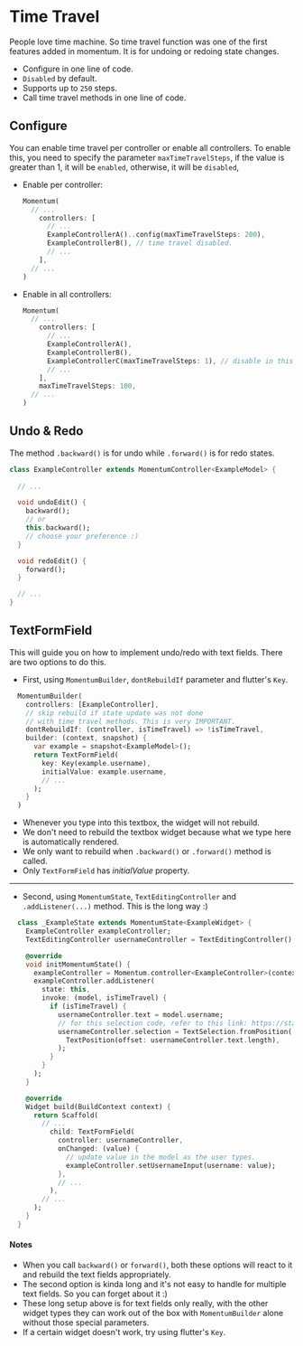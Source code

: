 # Time Travel
People love time machine. So time travel function was one of the first features added in momentum. It is for undoing or redoing state changes.

- Configure in one line of code.
- `Disabled` by default.
- Supports up to `250` steps.
- Call time travel methods in one line of code.

## Configure
You can enable time travel per controller or enable all controllers. To enable this, you need to specify the parameter `maxTimeTravelSteps`, if the value is greater than 1, it will be `enabled`, otherwise, it will be `disabled`,

- Enable per controller:
  ```dart
  Momentum(
    // ...
      controllers: [
        // ...
        ExampleControllerA()..config(maxTimeTravelSteps: 200),
        ExampleControllerB(), // time travel disabled.
        // ...
      ],
    // ...
  )
  ```

- Enable in all controllers:
  ```dart
  Momentum(
    // ...
      controllers: [
        // ...
        ExampleControllerA(),
        ExampleControllerB(),
        ExampleControllerC(maxTimeTravelSteps: 1), // disable in this controller.
        // ...
      ],
      maxTimeTravelSteps: 100,
    // ...
  )
  ```

## Undo & Redo
The method `.backward()` is for undo while `.forward()` is for redo states.

```dart
class ExampleController extends MomentumController<ExampleModel> {
  
  // ...

  void undoEdit() {
    backward();
    // or
    this.backward();
    // choose your preference :)
  }

  void redoEdit() {
    forward();
  }

  // ...
}
```

## TextFormField
This will guide you on how to implement undo/redo with text fields. There are two options to do this.

- First, using `MomentumBuilder`, `dontRebuildIf` parameter and flutter's `Key`.
```dart
  MomentumBuilder(
    controllers: [ExampleController],
    // skip rebuild if state update was not done
    // with time travel methods. This is very IMPORTANT.
    dontRebuildIf: (controller, isTimeTravel) => !isTimeTravel,
    builder: (context, snapshot) {
      var example = snapshot<ExampleModel>();
      return TextFormField(
        key: Key(example.username),
        initialValue: example.username,
        // ...
      );
    }
  )
```
  - Whenever you type into this textbox, the widget will not rebuild.
  - We don't need to rebuild the textbox widget because what we type here is automatically rendered.
  - We only want to rebuild when `.backward()` or `.forward()` method is called.
  - Only `TextFormField` has *initialValue* property.

<hr>

- Second, using `MomentumState`, `TextEditingController` and `.addListener(...)` method. This is the long way :)
```dart
  class _ExampleState extends MomentumState<ExampleWidget> {
    ExampleController exampleController;
    TextEditingController usernameController = TextEditingController();

    @override
    void initMomentumState() {
      exampleController = Momentum.controller<ExampleController>(context);
      exampleController.addListener(
        state: this,
        invoke: (model, isTimeTravel) {
          if (isTimeTravel) {
            usernameController.text = model.username;
            // for this selection code, refer to this link: https://stackoverflow.com/a/58307018
            usernameController.selection = TextSelection.fromPosition(
              TextPosition(offset: usernameController.text.length),
            );
          }
        }
      );
    }

    @override
    Widget build(BuildContext context) {
      return Scaffold(
        // ...
          child: TextFormField(
            controller: usernameController,
            onChanged: (value) {
              // update value in the model as the user types.
              exampleController.setUsernameInput(username: value);
            },
            // ...
          ),
        // ...
      );
    }
  }
```
#### Notes
  - When you call `backward()` or `forward()`, both these options will react to it and rebuild the text fields appropriately.
  - The second option is kinda long and it's not easy to handle for multiple text fields. So you can forget about it :)
  - These long setup above is for text fields only really, with the other widget types they can work out of the box with `MomentumBuilder` alone without those special parameters.
  - If a certain widget doesn't work, try using flutter's `Key`.